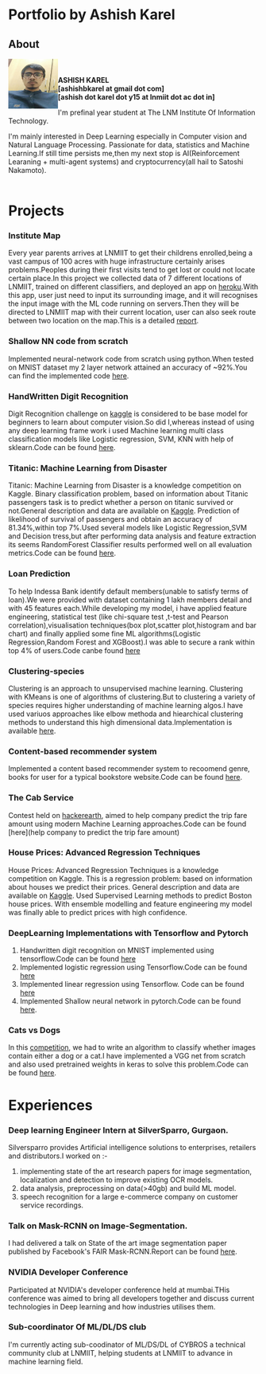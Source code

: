 # Portfolio by Ashish Karel

## About
<img style="float: left;" src="ashish.jpg" width="100" height="100" />
<br><br>
<b>ASHISH KAREL</b>
<br><b>[ashishbkarel at gmail dot com]</b>
<br><b>[ashish dot karel dot y15 at lnmiit dot ac dot in]</b>

I'm prefinal year student at The LNM Institute Of Information Technology.

I'm mainly interested in Deep Learning especially in Computer vision and Natural Language Processing.
Passionate for data, statistics and Machine Learning.If still time persists me,then my next stop is AI(Reinforcement Learaning + multi-agent systems) and cryptocurrency(all hail to Satoshi Nakamoto).
<br><br>
# Projects

### Institute Map

Every year parents arrives at LNMIIT to get their childrens enrolled,being a vast campus of 100 acres with huge infrastructure certainly arises problems.Peoples during their first visits tend to get lost or could not locate certain place.In this project we collected data of 7 different locations of LNMIIT, trained on different classifiers, and deployed an app on [heroku](https://herokuapp.com).With this app, user just need to input its surrounding image, and it will recognises the input image with the ML code running on servers.Then they will be directed to LNMIIT map with their current location, user can also seek route between two location on the map.This is a detailed [report](https://docs.google.com/document/d/1hKfg-HvGp5Ig-I96A8APbMGFkrJR_WZpYwJ2GV0ABY4/edit?usp=sharing).

### Shallow NN code from scratch
Implemented neural-network code from scratch using python.When tested on MNIST dataset my 2 layer network attained an accuracy of ~92%.You can find the implemented code [here](https://github.com/blitu12345/kaggle/blob/master/MNIST).

### HandWritten Digit Recognition
Digit Recognition challenge on [kaggle](https://www.kaggle.com/c/digit-recognizer) is considered to be base model for beginners to learn about computer vision.So did I,whereas instead of using any deep learning frame work i used Machine learning multi class classification models like Logistic regression, SVM, KNN with help of sklearn.Code can be found [here](https://github.com/blitu12345/kaggle/tree/master/digitRecognition).

### Titanic: Machine Learning from Disaster
Titanic: Machine Learning from Disaster is a knowledge competition on Kaggle.
Binary classification problem, based on information about Titanic passengers task is to predict whether a person on titanic survived or not.General description and data are available on [Kaggle](https://www.kaggle.com/c/titanic).
Prediction of likelihood of survival of passengers and obtain an accuracy of 81.34%,within top 7%.Used several models like Logistic Regression,SVM and Decision tress,but after performing data analysis and feature extraction its seems RandomForest Classifier results performed well on all evaluation metrics.Code can be found [here](https://github.com/blitu12345/kaggle/tree/master/titanic).

### Loan Prediction
To help Indessa Bank identify default members(unable to satisfy terms of loan).We were provided with dataset containing 1 lakh members detail and with 45 features each.While developing my model, i have applied feature engineering, statistical test (like chi-square test ,t-test and Pearson correlation),visualisation techniques(box plot,scatter plot,histogram and bar chart) and finally applied some fine ML algorithms(Logistic Regression,Random Forest and XGBoost).I was able to secure a rank within top 4% of users.Code canbe found [here](https://github.com/blitu12345/-Bank-Fears-Loanliness)

### Clustering-species

Clustering is an approach to unsupervised machine learning. Clustering with KMeans is one of algorithms of clustering.But to clustering a variety of species requires higher understanding of machine learning algos.I have used variuos approaches like elbow methoda and hiearchical clustering methods to understand this high dimensional data.Implementation is available [here](https://github.com/blitu12345/Cluster-Species).

### Content-based recommender system 
Implemented a content based recommender system to recoomend genre, books for user for a typical bookstore website.Code can be found [here](https://github.com/blitu12345/Recommender-system).

### The Cab Service
Contest held on [hackerearth](https://www.hackerearth.com/challenge/competitive/machine-learning-indiahacks-2017/), aimed to help company predict the trip fare amount using modern Machine Learning approaches.Code can be found [here](help company to predict the trip fare amount)

### House Prices: Advanced Regression Techniques

House Prices: Advanced Regression Techniques is a knowledge competition on Kaggle. This is a regression problem: based on information about houses we predict their prices. General description and data are available on [Kaggle](https://www.kaggle.com/c/house-prices-advanced-regression-techniques).
Used Supervised Learning methods to predict Boston house prices. With ensemble modelling and feature engineering my model was finally able to predict prices with high confidence.


### DeepLearning Implementations with Tensorflow and Pytorch
1. Handwritten digit recognition on MNIST implemented using tensorflow.Code can be found [here](https://github.com/blitu12345/Code-With-DL/tree/master/tensorflow/Convnets)
2. Implemented logistic regression using Tensorflow.Code can be found [here](https://github.com/blitu12345/Code-With-DL/tree/master/tensorflow/logistic%20regression%20examples)
3. Implemented linear regression using Tensorflow. Code can be found [here](https://github.com/blitu12345/Code-With-DL/tree/master/tensorflow/linear_regression_examples)
4. Implemented Shallow neural network in pytorch.Code can be found [here](https://github.com/blitu12345/Code-With-DL/tree/master/pytorch).

### Cats vs Dogs
In this [competition](https://www.kaggle.com/c/dogs-vs-cats), we had to write an algorithm to classify whether images contain either a dog or a cat.I have implemented a VGG net from scratch and also used pretrained weights in keras to solve this problem.Code can be found [here](https://bitbucket.org/blitu12345/deepcodesbase/src/b18ad9bfe9b7280fe694791f085dfcfbd69cd1cb/CatsandDogs/?at=master).

# Experiences

### Deep learning Engineer Intern at SilverSparro, Gurgaon.
Silversparro provides Artificial intelligence solutions to enterprises, retailers and distributors.I worked on :-
1. implementing state of the art research papers for image segmentation, localization and detection to improve existing OCR models.
2. data analysis, preprocessing on data(>40gb) and build ML model.
3. speech recognition for a large e-commerce company on customer service recordings.

### Talk on Mask-RCNN on Image-Segmentation.
I had delivered a talk on State of the art image segmentation paper published by Facebook's FAIR Mask-RCNN.Report can be found [here](https://docs.google.com/presentation/d/13tW8yzSrJy5EglmkPqpKS_Fg5GMvY77CmsbAzdGm4n0/edit?usp=sharing).

### NVIDIA Developer Conference
Participated at NVIDIA's developer conference held at mumbai.THis conference was aimed to bring all developers together and discuss current technologies in Deep learning and how industries utilises them.

### Sub-coordinator Of ML/DL/DS club 
I'm currently acting sub-coodinator of ML/DS/DL of CYBROS a technical community club at LNMIIT, helping students at LNMIIT to advance in machine learning field.
